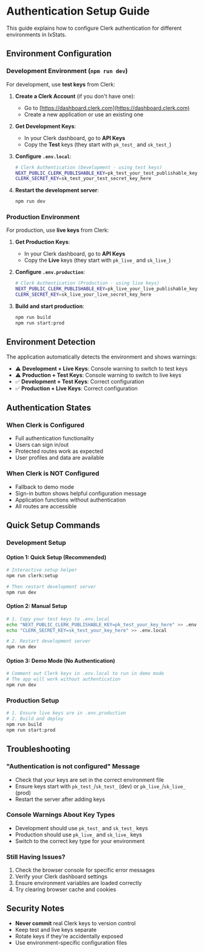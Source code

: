 # Authentication Setup Guide

This guide explains how to configure Clerk authentication for different environments in IxStats.

## Environment Configuration

### Development Environment (`npm run dev`)

For development, use **test keys** from Clerk:

1. **Create a Clerk Account** (if you don't have one):
   - Go to [https://dashboard.clerk.com](https://dashboard.clerk.com)
   - Create a new application or use an existing one

2. **Get Development Keys**:
   - In your Clerk dashboard, go to **API Keys**
   - Copy the **Test** keys (they start with `pk_test_` and `sk_test_`)

3. **Configure `.env.local`**:
   ```bash
   # Clerk Authentication (Development - using test keys)
   NEXT_PUBLIC_CLERK_PUBLISHABLE_KEY=pk_test_your_test_publishable_key_here
   CLERK_SECRET_KEY=sk_test_your_test_secret_key_here
   ```

4. **Restart the development server**:
   ```bash
   npm run dev
   ```

### Production Environment

For production, use **live keys** from Clerk:

1. **Get Production Keys**:
   - In your Clerk dashboard, go to **API Keys**
   - Copy the **Live** keys (they start with `pk_live_` and `sk_live_`)

2. **Configure `.env.production`**:
   ```bash
   # Clerk Authentication (Production - using live keys)
   NEXT_PUBLIC_CLERK_PUBLISHABLE_KEY=pk_live_your_live_publishable_key_here
   CLERK_SECRET_KEY=sk_live_your_live_secret_key_here
   ```

3. **Build and start production**:
   ```bash
   npm run build
   npm run start:prod
   ```

## Environment Detection

The application automatically detects the environment and shows warnings:

- ⚠️ **Development + Live Keys**: Console warning to switch to test keys
- ⚠️ **Production + Test Keys**: Console warning to switch to live keys
- ✅ **Development + Test Keys**: Correct configuration
- ✅ **Production + Live Keys**: Correct configuration

## Authentication States

### When Clerk is Configured
- Full authentication functionality
- Users can sign in/out
- Protected routes work as expected
- User profiles and data are available

### When Clerk is NOT Configured
- Fallback to demo mode
- Sign-in button shows helpful configuration message
- Application functions without authentication
- All routes are accessible

## Quick Setup Commands

### Development Setup

#### Option 1: Quick Setup (Recommended)
```bash
# Interactive setup helper
npm run clerk:setup

# Then restart development server
npm run dev
```

#### Option 2: Manual Setup
```bash
# 1. Copy your test keys to .env.local
echo "NEXT_PUBLIC_CLERK_PUBLISHABLE_KEY=pk_test_your_key_here" >> .env.local
echo "CLERK_SECRET_KEY=sk_test_your_key_here" >> .env.local

# 2. Restart development server
npm run dev
```

#### Option 3: Demo Mode (No Authentication)
```bash
# Comment out Clerk keys in .env.local to run in demo mode
# The app will work without authentication
npm run dev
```

### Production Setup
```bash
# 1. Ensure live keys are in .env.production
# 2. Build and deploy
npm run build
npm run start:prod
```

## Troubleshooting

### "Authentication is not configured" Message
- Check that your keys are set in the correct environment file
- Ensure keys start with `pk_test_`/`sk_test_` (dev) or `pk_live_`/`sk_live_` (prod)
- Restart the server after adding keys

### Console Warnings About Key Types
- Development should use `pk_test_` and `sk_test_` keys
- Production should use `pk_live_` and `sk_live_` keys
- Switch to the correct key type for your environment

### Still Having Issues?
1. Check the browser console for specific error messages
2. Verify your Clerk dashboard settings
3. Ensure environment variables are loaded correctly
4. Try clearing browser cache and cookies

## Security Notes

- **Never commit** real Clerk keys to version control
- Keep test and live keys separate
- Rotate keys if they're accidentally exposed
- Use environment-specific configuration files